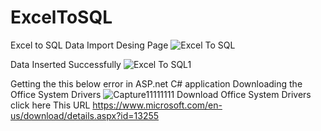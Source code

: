 # ExcelToSQL
Excel to SQL Data Import Desing Page
![Excel To SQL](https://user-images.githubusercontent.com/109687181/204141947-d594e09c-6e3c-4bf9-af12-d7f8429d7146.JPG)

Data Inserted Successfully
![Excel To SQL1](https://user-images.githubusercontent.com/109687181/204142027-e8f7bd45-0fc0-4e24-b0f2-bfd6fbde0519.JPG)

Getting the this below error in ASP.net C# application 
Downloading the Office System Drivers
![Capture11111111](https://user-images.githubusercontent.com/109687181/204142455-5163d15e-4be4-4f31-98a8-6800ee566c77.JPG)
Download  Office System Drivers
click here This URL https://www.microsoft.com/en-us/download/details.aspx?id=13255

